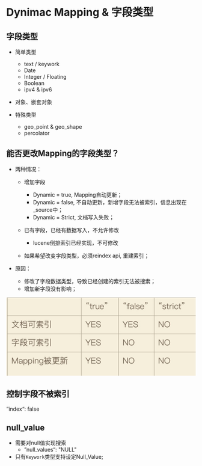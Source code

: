 # Dynimac Mapping & 字段类型

## 字段类型
* 简单类型
    * text / keywork
    * Date
    * Integer / Floating
    * Boolean
    * ipv4 & ipv6

* 对象、嵌套对象

* 特殊类型
    * geo_point & geo_shape
    * percolator

    
## 能否更改Mapping的字段类型？
* 两种情况：
    * 增加字段
        * Dynamic = true, Mapping自动更新；
        * Dynamic = false, 不自动更新，新增字段无法被索引，信息出现在_source中；
        * Dynamic = Strict, 文档写入失败；

    * 已有字段，已经有数据写入，不允许修改
        * lucene倒排索引已经实现，不可修改

    * 如果希望改变字段类型，必须reindex api, 重建索引；

* 原因：
    * 修改了字段数据类型，导致已经创建的索引无法被搜索；
    * 增加新字段没有影响；

![](media/15790866983376.jpg)


## 控制字段不被索引
”index“: false


## null_value
* 需要对null值实现搜索
    * ”null_values“: "NULL"
* 只有`Keywork`类型支持设定Null_Value;